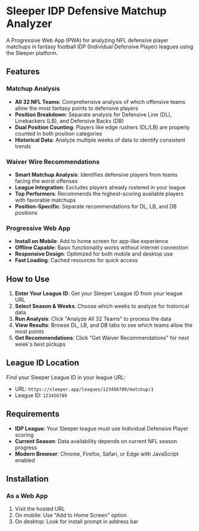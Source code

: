 # Sleeper IDP Defensive Matchup Analyzer

A Progressive Web App (PWA) for analyzing NFL defensive player matchups in fantasy football IDP (Individual Defensive Player) leagues using the Sleeper platform.

## Features

### Matchup Analysis
- **All 32 NFL Teams**: Comprehensive analysis of which offensive teams allow the most fantasy points to defensive players
- **Position Breakdown**: Separate analysis for Defensive Line (DL), Linebackers (LB), and Defensive Backs (DB)
- **Dual Position Counting**: Players like edge rushers (DL/LB) are properly counted in both position categories
- **Historical Data**: Analyze multiple weeks of data to identify consistent trends

### Waiver Wire Recommendations
- **Smart Matchup Analysis**: Identifies defensive players from teams facing the worst offenses
- **League Integration**: Excludes players already rostered in your league
- **Top Performers**: Recommends the highest-scoring available players with favorable matchups
- **Position-Specific**: Separate recommendations for DL, LB, and DB positions

### Progressive Web App
- **Install on Mobile**: Add to home screen for app-like experience
- **Offline Capable**: Basic functionality works without internet connection
- **Responsive Design**: Optimized for both mobile and desktop use
- **Fast Loading**: Cached resources for quick access

## How to Use

1. **Enter Your League ID**: Get your Sleeper League ID from your league URL
2. **Select Season & Weeks**: Choose which weeks to analyze for historical data
3. **Run Analysis**: Click "Analyze All 32 Teams" to process the data
4. **View Results**: Browse DL, LB, and DB tabs to see which teams allow the most points
5. **Get Recommendations**: Click "Get Waiver Recommendations" for next week's best pickups

## League ID Location

Find your Sleeper League ID in your league URL:
- URL: `https://sleeper.app/leagues/123456789/matchup/1`
- League ID: `123456789`

## Requirements

- **IDP League**: Your Sleeper league must use Individual Defensive Player scoring
- **Current Season**: Data availability depends on current NFL season progress
- **Modern Browser**: Chrome, Firefox, Safari, or Edge with JavaScript enabled

## Installation

### As a Web App
1. Visit the hosted URL
2. On mobile: Use "Add to Home Screen" option
3. On desktop: Look for install prompt in address bar

